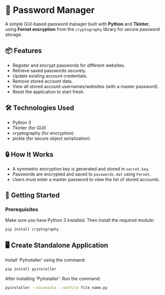 # 🔐 Password Manager

A simple GUI-based password manager built with **Python** and **Tkinter**, using **Fernet encryption** from the `cryptography` library for secure password storage.

## 📦 Features

- Register and encrypt passwords for different websites.
- Retrieve saved passwords securely.
- Update existing account credentials.
- Remove stored account data.
- View all stored account usernames/websites (with a master password).
- Reset the application to start fresh.

## 🛠️ Technologies Used

- Python 3
- Tkinter (for GUI)
- cryptography (for encryption)
- pickle (for secure object serialization)

## 🔒 How It Works

- A symmetric encryption key is generated and stored in `secret.key`.
- Passwords are encrypted and saved to `passwords.dat` using `Fernet`.
- Users must enter a master password to view the list of stored accounts.

## 🚀 Getting Started

### Prerequisites

Make sure you have Python 3 installed. Then install the required module:

```bash
pip install cryptography
```

## 🖥️ Create Standalone Application

Install 'PyInstaller' using the command:

```bash
pip install pyinstaller
```

After installing 'PyInstaller'. Run the command:

```bash
pyinstaller --noconsole --onefile file_name.py
